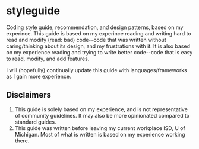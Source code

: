 styleguide
=================

Coding style guide, recommendation, and design patterns, based on my experince. This guide is based on my experince reading and writing hard to read and modify (read: bad) code--code that was written without caring/thinking about its design, and my frustrations with it. It is also based on my experience reading and trying to write better code--code that is easy to read, modify, and add features.

I will (hopefully) continually update this guide with languages/frameworks as I gain more experience.

Disclaimers
---------------
1. This guide is solely based on my experience, and is not representative of community guidelines. It may also be more opinionated compared to standard guides.
2. This guide was written before leaving my current workplace ISD, U of Michigan. Most of what is written is based on my experience working there.
